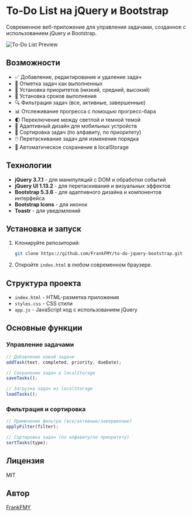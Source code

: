 # To-Do List на jQuery и Bootstrap

Современное веб-приложение для управления задачами, созданное с использованием jQuery и Bootstrap.

![To-Do List Preview](https://via.placeholder.com/800x400?text=To-Do+List+Preview)

## Возможности

- ✅ Добавление, редактирование и удаление задач
- 🔄 Отметка задач как выполненных
- 🚩 Установка приоритетов (низкий, средний, высокий)
- 📅 Установка сроков выполнения
- 🔍 Фильтрация задач (все, активные, завершенные)
- 📊 Отслеживание прогресса с помощью прогресс-бара
- 🌓 Переключение между светлой и темной темой
- 📱 Адаптивный дизайн для мобильных устройств
- 🔄 Сортировка задач (по алфавиту, по приоритету)
- 🖱️ Перетаскивание задач для изменения порядка
- 💾 Автоматическое сохранение в localStorage

## Технологии

- **jQuery 3.7.1** - для манипуляций с DOM и обработки событий
- **jQuery UI 1.13.2** - для перетаскивания и визуальных эффектов
- **Bootstrap 5.3.6** - для адаптивного дизайна и компонентов интерфейса
- **Bootstrap Icons** - для иконок
- **Toastr** - для уведомлений

## Установка и запуск

1. Клонируйте репозиторий:
   ```bash
   git clone https://github.com/FrankFMY/to-do-jquery-bootstrap.git
   ```

2. Откройте `index.html` в любом современном браузере.

## Структура проекта

- `index.html` - HTML-разметка приложения
- `styles.css` - CSS стили
- `app.js` - JavaScript код с использованием jQuery

## Основные функции

### Управление задачами

```javascript
// Добавление новой задачи
addTask(text, completed, priority, dueDate);

// Сохранение задач в localStorage
saveTasks();

// Загрузка задач из localStorage
loadTasks();
```

### Фильтрация и сортировка

```javascript
// Применение фильтра (все/активные/завершенные)
applyFilter(filter);

// Сортировка задач (по алфавиту/по приоритету)
sortTasks(type);
```

## Лицензия

MIT

## Автор

[FrankFMY](https://github.com/FrankFMY)